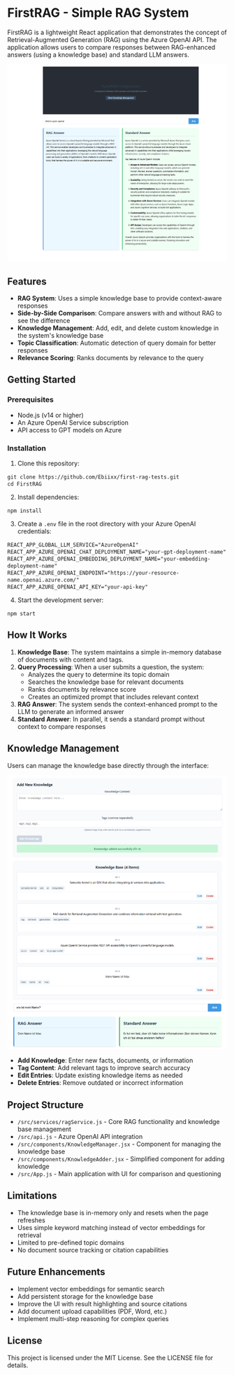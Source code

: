 # FirstRAG - Simple RAG System

FirstRAG is a lightweight React application that demonstrates the concept of Retrieval-Augmented Generation (RAG) using the Azure OpenAI API. The application allows users to compare responses between RAG-enhanced answers (using a knowledge base) and standard LLM answers.

![RAG Comparison Screenshot](./Screenshots/Screen_1.png)

## Features

- **RAG System**: Uses a simple knowledge base to provide context-aware responses
- **Side-by-Side Comparison**: Compare answers with and without RAG to see the difference
- **Knowledge Management**: Add, edit, and delete custom knowledge in the system's knowledge base
- **Topic Classification**: Automatic detection of query domain for better responses
- **Relevance Scoring**: Ranks documents by relevance to the query

## Getting Started

### Prerequisites

- Node.js (v14 or higher)
- An Azure OpenAI Service subscription
- API access to GPT models on Azure

### Installation

1. Clone this repository:

```
git clone https://github.com/Ebiixx/first-rag-tests.git
cd FirstRAG
```

2. Install dependencies:

```
npm install
```

3. Create a `.env` file in the root directory with your Azure OpenAI credentials:

```
REACT_APP_GLOBAL_LLM_SERVICE="AzureOpenAI"
REACT_APP_AZURE_OPENAI_CHAT_DEPLOYMENT_NAME="your-gpt-deployment-name"
REACT_APP_AZURE_OPENAI_EMBEDDING_DEPLOYMENT_NAME="your-embedding-deployment-name"
REACT_APP_AZURE_OPENAI_ENDPOINT="https://your-resource-name.openai.azure.com/"
REACT_APP_AZURE_OPENAI_API_KEY="your-api-key"
```

4. Start the development server:

```
npm start
```

## How It Works

1. **Knowledge Base**: The system maintains a simple in-memory database of documents with content and tags.
2. **Query Processing**: When a user submits a question, the system:
   - Analyzes the query to determine its topic domain
   - Searches the knowledge base for relevant documents
   - Ranks documents by relevance score
   - Creates an optimized prompt that includes relevant context
3. **RAG Answer**: The system sends the context-enhanced prompt to the LLM to generate an informed answer
4. **Standard Answer**: In parallel, it sends a standard prompt without context to compare responses

## Knowledge Management

Users can manage the knowledge base directly through the interface:

![Knowledge Management Screenshot](./Screenshots/Screen_2.png)

- **Add Knowledge**: Enter new facts, documents, or information
- **Tag Content**: Add relevant tags to improve search accuracy
- **Edit Entries**: Update existing knowledge items as needed
- **Delete Entries**: Remove outdated or incorrect information

## Project Structure

- `/src/services/ragService.js` - Core RAG functionality and knowledge base management
- `/src/api.js` - Azure OpenAI API integration
- `/src/components/KnowledgeManager.jsx` - Component for managing the knowledge base
- `/src/components/KnowledgeAdder.jsx` - Simplified component for adding knowledge
- `/src/App.js` - Main application with UI for comparison and questioning

## Limitations

- The knowledge base is in-memory only and resets when the page refreshes
- Uses simple keyword matching instead of vector embeddings for retrieval
- Limited to pre-defined topic domains
- No document source tracking or citation capabilities

## Future Enhancements

- Implement vector embeddings for semantic search
- Add persistent storage for the knowledge base
- Improve the UI with result highlighting and source citations
- Add document upload capabilities (PDF, Word, etc.)
- Implement multi-step reasoning for complex queries

## License

This project is licensed under the MIT License. See the LICENSE file for details.
